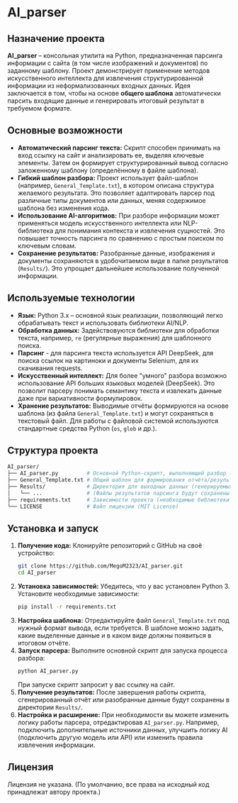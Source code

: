 # AI_parser

## Назначение проекта

**AI_parser** – консольная утилита на Python, предназначенная парсинга информации с сайта (в том числе изображений и документов) по заданному шаблону. Проект демонстрирует применение методов искусственного интеллекта для извлечения структурированной информации из неформализованных входных данных. Идея заключается в том, чтобы на основе **общего шаблона** автоматически парсить входящие данные и генерировать итоговый результат в требуемом формате.

## Основные возможности

- **Автоматический парсинг текста:** Скрипт способен принимать на вход ссылку на сайт и анализировать ее, выделяя ключевые элементы. Затем он формирует структурированный вывод согласно заложенному шаблону (определённому в файле шаблона).
- **Гибкий шаблон разбора:** Проект использует файл-шаблон (например, `General_Template.txt`), в котором описана структура желаемого результата. Это позволяет адаптировать парсер под различные типы документов или данных, меняя содержимое шаблона без изменения кода.
- **Использование AI-алгоритмов:** При разборе информации может применяться модель искусственного интеллекта или NLP-библиотека для понимания контекста и извлечения сущностей. Это повышает точность парсинга по сравнению с простым поиском по ключевым словам.
- **Сохранение результатов:** Разобранные данные, изображения и документы сохраняются в удобочитаемом виде в папке результатов (`Results/`). Это упрощает дальнейшее использование полученной информации.

## Используемые технологии

- **Язык:** Python 3.x – основной язык реализации, позволяющий легко обрабатывать текст и использовать библиотеки AI/NLP.
- **Обработка данных:** Задействовуются библиотеки для обработки текста, например, `re` (регулярные выражения) для шаблонного поиска.
- **Парсинг** - для парсинга текста используется API DeepSeek, для поиска ссылок на картиноки и документы Selenium, для их скачивания requests.
- **Искусственный интеллект:** Для более "умного" разбора возможно использование API больших языковых моделей (DeepSeek). Это позволит парсеру понимать семантику текста и извлекать данные даже при вариативности формулировок.
- **Хранение результатов:** Выводимые отчёты формируются на основе шаблона (из файла `General_Template.txt`) и могут сохраняться в текстовый файл. Для работы с файловой системой используются стандартные средства Python (`os`, `glob` и др.).

## Структура проекта

```bash
AI_parser/
├── AI_parser.py         # Основной Python-скрипт, выполняющий разбор (парсинг) данных
├── General_Template.txt # Общий шаблон для формирования отчёта/результата
├── Results/             # Директория для выходных данных (генерируемых отчётов)
│   └── ...              # (Файлы результатов парсинга будут сохранены здесь)
├── requirements.txt     # Зависимости проекта (необходимые библиотеки Python)
└── LICENSE              # Файл лицензии (MIT License)
```

## Установка и запуск

1. **Получение кода:** Клонируйте репозиторий с GitHub на своё устройство:
   ```bash
   git clone https://github.com/MegoM2323/AI_parser.git
   cd AI_parser
   ```
2. **Установка зависимостей:** Убедитесь, что у вас установлен Python 3. Установите необходимые зависимости:
   ```bash
   pip install -r requirements.txt
   ```
3. **Настройка шаблона:** Отредактируйте файл `General_Template.txt` под нужный формат вывода, если требуется. В шаблоне можно задать, какие выделенные данные и в каком виде должны появиться в итоговом отчёте.
4. **Запуск парсера:** Выполните основной скрипт для запуска процесса разбора:
   ```bash
   python AI_parser.py
   ```
   При запуске скрипт запросит у вас ссылку на сайт.
5. **Получение результатов:** После завершения работы скрипта, сгенерированный отчёт или разобранные данные будут сохранены в директории `Results/`.
6. **Настройка и расширение:** При необходимости вы можете изменить логику работы парсера, отредактировав `AI_parser.py`. Например, подключить дополнительные источники данных, улучшить логику AI (подключить другую модель или API) или изменить правила извлечения информации.

## Лицензия

Лицензия не указана. (По умолчанию, все права на исходный код принадлежат автору проекта.)
